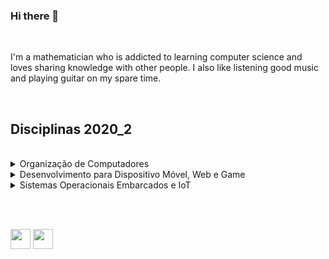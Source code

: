 ### Hi there 👋
<br>

I'm a mathematician who is addicted to learning computer science and loves sharing knowledge with other people. I also like listening good music and playing guitar on my spare time.

<br>

## Disciplinas 2020_2
<br>

<details>
    <summary>Organização de Computadores</summary>
    <section>

* [arquitetura-e-organizacao-de-computadores](https://github.com/eduardo-ono/arquitetura-e-organizacao-de-computadores)

    </section>
</details>

<details>
    <summary>Desenvolvimento para Dispositivo Móvel, Web e Game</summary>
    <section>

* [desenvolvimento-web](https://github.com/eduardo-ono/desenvolvimento-web)
* [desenvolvimento-web_back-end](https://github.com/eduardo-ono/desenvolvimento-web_back-end)
* [desenvolvimento-mobile](https://github.com/eduardo-ono/desenvolvimento-mobile)
* [jogos-digitais](https://github.com/eduardo-ono/jogos-digitais)
    </section>
</details>

<details>
    <summary>Sistemas Operacionais Embarcados e IoT</summary>
    <section>

* [sistemas-operacionais](https://github.com/eduardo-ono/sistemas-operacionais)
* [sistemas-embarcados](https://github.com/eduardo-ono/sistemas-embarcados)

    </section>
</details>

<br><br>

[<img src="https://simpleicons.org/icons/instagram.svg" width="32" height=32>](https://www.instagram.com/eduardoono1973/)
[<img src="https://simpleicons.org/icons/facebook.svg" width="32" height=32>](https://pt-br.facebook.com/eduardo.ono)

<!--
**eduardo-ono/eduardo-ono** is a ✨ _special_ ✨ repository because its `README.md` (this file) appears on your GitHub profile.

Here are some ideas to get you started:

- 🔭 I’m currently working on ...
- 🌱 I’m currently learning ...
- 👯 I’m looking to collaborate on ...
- 🤔 I’m looking for help with ...
- 💬 Ask me about ...
- 📫 How to reach me: ...
- 😄 Pronouns: ...
- ⚡ Fun fact: ...
-->
